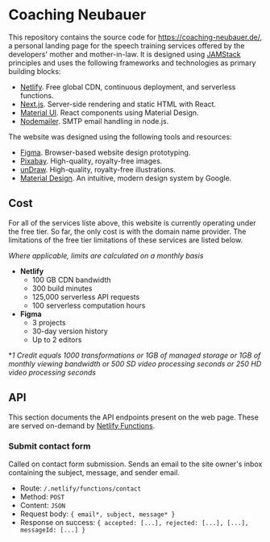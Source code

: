 # Coaching Neubauer

This repository contains the source code for https://coaching-neubauer.de/, a personal landing page for the speech training services offered by the developers' mother and mother-in-law. It is designed using [JAMStack](https://jamstack.org) principles and uses the following frameworks and technologies as primary building blocks:

* [Netlify](https://netlify.com). Free global CDN, continuous deployment, and serverless functions.
* [Next.js](https://nextjs.org). Server-side rendering and static HTML with React.
* [Material UI](https://material-ui.com). React components using Material Design.
* [Nodemailer](https://nodemailer.com). SMTP email handling in node.js.

The website was designed using the following tools and resources:

* [Figma](https://figma.com). Browser-based website design prototyping.
* [Pixabay](https://pixabay.com). High-quality, royalty-free images.
* [unDraw](https://undraw.co). High-quality, royalty-free illustrations.
* [Material Design](https://material.io). An intuitive, modern design system by Google.

## Cost

For all of the services liste above, this website is currently operating under the free tier. So far, the only cost is with the domain name provider. The limitations of the free tier limitations of these services are listed below.

*Where applicable, limits are calculated on a monthly basis*

* **Netlify**
  * 100 GB CDN bandwidth
  * 300 build minutes
  * 125,000 serverless API requests
  * 100 serverless computation hours
* **Figma**
  * 3 projects
  * 30-day version history
  * Up to 2 editors
  
**1 Credit equals 1000 transformations or 1GB of managed storage or 1GB of monthly viewing bandwidth or 500 SD video processing seconds or 250 HD video processing seconds*

## API

This section documents the API endpoints present on the web page. These are served on-demand by [Netlify Functions](https://www.netlify.com/products/functions/).

### Submit contact form

Called on contact form submission. Sends an email to the site owner's inbox containing the subject, message, and sender email.

* Route: `/.netlify/functions/contact`
* Method: `POST`
* Content: `JSON`
* Request body: `{ email*, subject, message* }`
* Response on success: `{ accepted: [...], rejected: [...], [...], messageId: [...] }`
